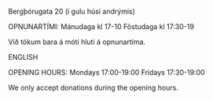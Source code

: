 Bergþórugata 20 (í gulu húsi andrýmis)

OPNUNARTÍMI:
Mánudaga kl 17-10
Föstudaga kl 17:30-19

Við tökum bara á móti hluti á opnunartíma.

ENGLISH

OPENING HOURS:
Mondays 17:00-19:00 
Fridays 17:30-19:00 

We only accept donations during the opening hours.
